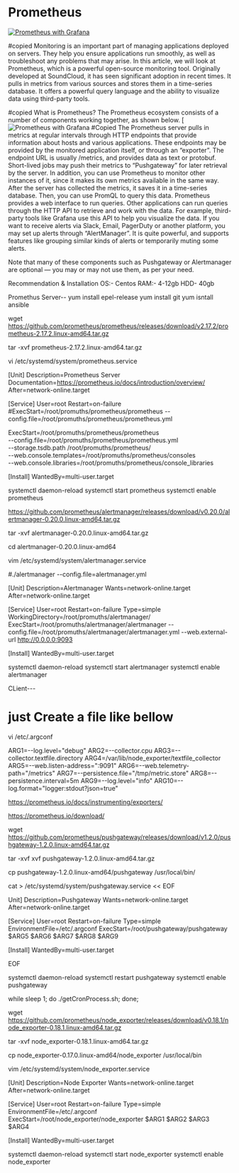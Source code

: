 # Prometheus

[![Prometheus with Grafana](https://www.mytinydc.com/images/blog/blog-prometheus+grafana.png)](https://bitbucket.org/rakeshrathore78/promuths)

#copied
Monitoring is an important part of managing applications deployed on servers. They help you ensure applications run smoothly, as well as troubleshoot any problems that may arise. In this article, we will look at Prometheus, which is a powerful open-source monitoring tool. Originally developed at SoundCloud, it has seen significant adoption in recent times. It pulls in metrics from various sources and stores them in a time-series database. It offers a powerful query language and the ability to visualize data using third-party tools.

#copied
What is Prometheus?
The Prometheus ecosystem consists of a number of components working together, as shown below.
[![Prometheus with Grafana](https://www.booleanworld.com/wp-content/webp-express/webp-images/doc-root/wp-content/uploads/2018/02/Prometheus-architecture.png.webp)
#Copied
The Prometheus server pulls in metrics at regular intervals through HTTP endpoints that provide information about hosts and various applications. These endpoints may be provided by the monitored application itself, or through an “exporter”. The endpoint URL is usually /metrics, and provides data as text or protobuf.
Short-lived jobs may push their metrics to “Pushgateway” for later retrieval by the server. In addition, you can use Prometheus to monitor other instances of it, since it makes its own metrics available in the same way.
After the server has collected the metrics, it saves it in a time-series database. Then, you can use PromQL to query this data. Prometheus provides a web interface to run queries. Other applications can run queries through the HTTP API to retrieve and work with the data. For example, third-party tools like Grafana use this API to help you visualize the data.
If you want to receive alerts via Slack, Email, PagerDuty or another platform, you may set up alerts through “AlertManager”. It is quite powerful, and supports features like grouping similar kinds of alerts or temporarily muting some alerts.

Note that many of these components such as Pushgateway or Alertmanager are optional — you may or may not use them, as per your need.

Recommendation & Installation
OS:-  Centos
RAM:- 4-12gb
HDD-  40gb

Promethus Server--
yum install epel-release
yum install git
yum isntall ansible 

wget https://github.com/prometheus/prometheus/releases/download/v2.17.2/prometheus-2.17.2.linux-amd64.tar.gz

tar -xvf prometheus-2.17.2.linux-amd64.tar.gz


vi /etc/systemd/system/prometheus.service

[Unit]
Description=Prometheus Server
Documentation=https://prometheus.io/docs/introduction/overview/
After=network-online.target

[Service]
User=root
Restart=on-failure
#ExecStart=/root/promuths/prometheus/prometheus --config.file=/root/promuths/prometheus/prometheus.yml

ExecStart=/root/promuths/prometheus/prometheus \
    --config.file=/root/promuths/prometheus/prometheus.yml \
    --storage.tsdb.path /root/promuths/prometheus/ \
    --web.console.templates=/root/promuths/prometheus/consoles \
    --web.console.libraries=/root/promuths/prometheus/console_libraries




[Install]
WantedBy=multi-user.target

systemctl daemon-reload
systemctl start prometheus
systemctl enable prometheus



https://github.com/prometheus/alertmanager/releases/download/v0.20.0/alertmanager-0.20.0.linux-amd64.tar.gz

tar -xvf alertmanager-0.20.0.linux-amd64.tar.gz

cd alertmanager-0.20.0.linux-amd64

vim /etc/systemd/system/alertmanager.service

#./alertmanager --config.file=alertmanager.yml



[Unit]
Description=Alertmanager
Wants=network-online.target
After=network-online.target

[Service]
User=root
Restart=on-failure
Type=simple
WorkingDirectory=/root/promuths/alertmanager/ 
ExecStart=/root/promuths/alertmanager/alertmanager --config.file=/root/promuths/alertmanager/alertmanager.yml --web.external-url http://0.0.0.0:9093

[Install]
WantedBy=multi-user.target

 
 systemctl daemon-reload
 systemctl start alertmanager
 systemctl enable alertmanager


CLient---
# just Create a file like bellow 


vi /etc/.argconf

ARG1=--log.level="debug"
ARG2=--collector.cpu
ARG3=--collector.textfile.directory
ARG4=/var/lib/node_exporter/textfile_collector
ARG5=--web.listen-address=":9091"
ARG6=--web.telemetry-path="/metrics"
ARG7=--persistence.file="/tmp/metric.store"
ARG8=--persistence.interval=5m
ARG9=--log.level="info"
ARG10=--log.format="logger:stdout?json=true"




https://prometheus.io/docs/instrumenting/exporters/

https://prometheus.io/download/


wget https://github.com/prometheus/pushgateway/releases/download/v1.2.0/pushgateway-1.2.0.linux-amd64.tar.gz


tar -xvf xvf pushgateway-1.2.0.linux-amd64.tar.gz

cp pushgateway-1.2.0.linux-amd64/pushgateway /usr/local/bin/

cat > /etc/systemd/system/pushgateway.service << EOF

Unit]
Description=Pushgateway
Wants=network-online.target
After=network-online.target

[Service]
User=root
Restart=on-failure
Type=simple
EnvironmentFile=/etc/.argconf
ExecStart=/root/pushgateway/pushgateway $ARG5 $ARG6 $ARG7 $ARG8 $ARG9



[Install]
WantedBy=multi-user.target


EOF


systemctl daemon-reload
systemctl restart pushgateway
systemctl enable pushgateway


while sleep 1; do ./getCronProcess.sh; done;

wget https://github.com/prometheus/node_exporter/releases/download/v0.18.1/node_exporter-0.18.1.linux-amd64.tar.gz

tar -xvf node_exporter-0.18.1.linux-amd64.tar.gz

cp node_exporter-0.17.0.linux-amd64/node_exporter /usr/local/bin

vim /etc/systemd/system/node_exporter.service

[Unit]
Description=Node Exporter
Wants=network-online.target
After=network-online.target

[Service]
User=root
Restart=on-failure
Type=simple
EnvironmentFile=/etc/.argconf
ExecStart=/root/node_exporter/node_exporter  $ARG1 $ARG2 $ARG3 $ARG4

[Install]
WantedBy=multi-user.target


 systemctl daemon-reload
 systemctl start node_exporter
 systemctl enable node_exporter
